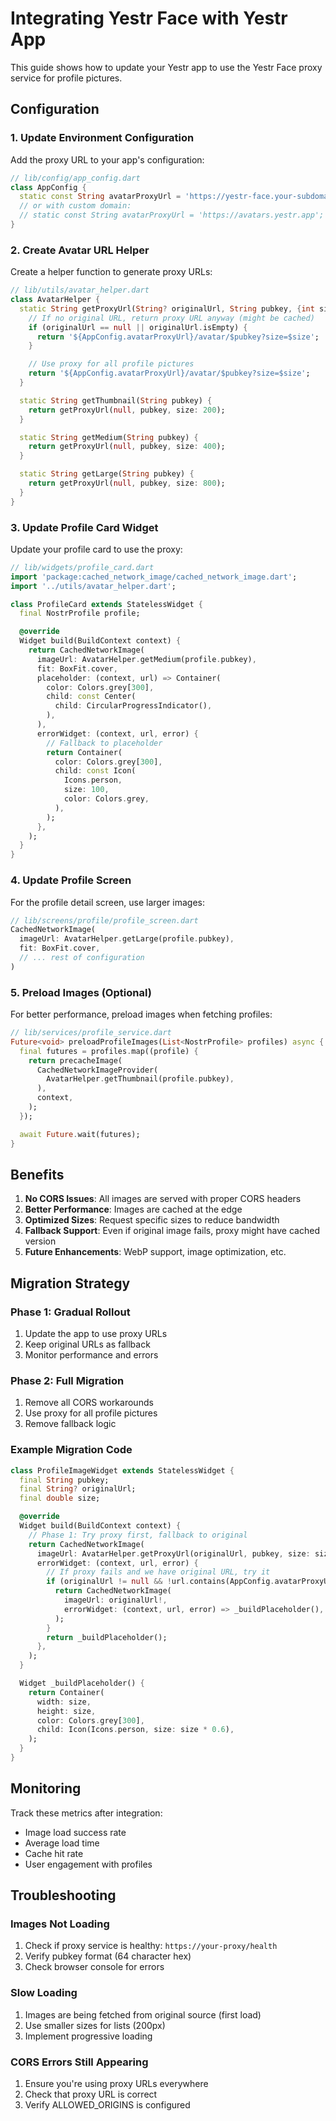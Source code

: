 # Integrating Yestr Face with Yestr App

This guide shows how to update your Yestr app to use the Yestr Face proxy service for profile pictures.

## Configuration

### 1. Update Environment Configuration

Add the proxy URL to your app's configuration:

```dart
// lib/config/app_config.dart
class AppConfig {
  static const String avatarProxyUrl = 'https://yestr-face.your-subdomain.workers.dev';
  // or with custom domain:
  // static const String avatarProxyUrl = 'https://avatars.yestr.app';
}
```

### 2. Create Avatar URL Helper

Create a helper function to generate proxy URLs:

```dart
// lib/utils/avatar_helper.dart
class AvatarHelper {
  static String getProxyUrl(String? originalUrl, String pubkey, {int size = 400}) {
    // If no original URL, return proxy URL anyway (might be cached)
    if (originalUrl == null || originalUrl.isEmpty) {
      return '${AppConfig.avatarProxyUrl}/avatar/$pubkey?size=$size';
    }

    // Use proxy for all profile pictures
    return '${AppConfig.avatarProxyUrl}/avatar/$pubkey?size=$size';
  }

  static String getThumbnail(String pubkey) {
    return getProxyUrl(null, pubkey, size: 200);
  }

  static String getMedium(String pubkey) {
    return getProxyUrl(null, pubkey, size: 400);
  }

  static String getLarge(String pubkey) {
    return getProxyUrl(null, pubkey, size: 800);
  }
}
```

### 3. Update Profile Card Widget

Update your profile card to use the proxy:

```dart
// lib/widgets/profile_card.dart
import 'package:cached_network_image/cached_network_image.dart';
import '../utils/avatar_helper.dart';

class ProfileCard extends StatelessWidget {
  final NostrProfile profile;

  @override
  Widget build(BuildContext context) {
    return CachedNetworkImage(
      imageUrl: AvatarHelper.getMedium(profile.pubkey),
      fit: BoxFit.cover,
      placeholder: (context, url) => Container(
        color: Colors.grey[300],
        child: const Center(
          child: CircularProgressIndicator(),
        ),
      ),
      errorWidget: (context, url, error) {
        // Fallback to placeholder
        return Container(
          color: Colors.grey[300],
          child: const Icon(
            Icons.person,
            size: 100,
            color: Colors.grey,
          ),
        );
      },
    );
  }
}
```

### 4. Update Profile Screen

For the profile detail screen, use larger images:

```dart
// lib/screens/profile/profile_screen.dart
CachedNetworkImage(
  imageUrl: AvatarHelper.getLarge(profile.pubkey),
  fit: BoxFit.cover,
  // ... rest of configuration
)
```

### 5. Preload Images (Optional)

For better performance, preload images when fetching profiles:

```dart
// lib/services/profile_service.dart
Future<void> preloadProfileImages(List<NostrProfile> profiles) async {
  final futures = profiles.map((profile) {
    return precacheImage(
      CachedNetworkImageProvider(
        AvatarHelper.getThumbnail(profile.pubkey),
      ),
      context,
    );
  });

  await Future.wait(futures);
}
```

## Benefits

1. **No CORS Issues**: All images are served with proper CORS headers
2. **Better Performance**: Images are cached at the edge
3. **Optimized Sizes**: Request specific sizes to reduce bandwidth
4. **Fallback Support**: Even if original image fails, proxy might have cached version
5. **Future Enhancements**: WebP support, image optimization, etc.

## Migration Strategy

### Phase 1: Gradual Rollout

1. Update the app to use proxy URLs
2. Keep original URLs as fallback
3. Monitor performance and errors

### Phase 2: Full Migration

1. Remove all CORS workarounds
2. Use proxy for all profile pictures
3. Remove fallback logic

### Example Migration Code

```dart
class ProfileImageWidget extends StatelessWidget {
  final String pubkey;
  final String? originalUrl;
  final double size;

  @override
  Widget build(BuildContext context) {
    // Phase 1: Try proxy first, fallback to original
    return CachedNetworkImage(
      imageUrl: AvatarHelper.getProxyUrl(originalUrl, pubkey, size: size.toInt()),
      errorWidget: (context, url, error) {
        // If proxy fails and we have original URL, try it
        if (originalUrl != null && !url.contains(AppConfig.avatarProxyUrl)) {
          return CachedNetworkImage(
            imageUrl: originalUrl!,
            errorWidget: (context, url, error) => _buildPlaceholder(),
          );
        }
        return _buildPlaceholder();
      },
    );
  }

  Widget _buildPlaceholder() {
    return Container(
      width: size,
      height: size,
      color: Colors.grey[300],
      child: Icon(Icons.person, size: size * 0.6),
    );
  }
}
```

## Monitoring

Track these metrics after integration:

- Image load success rate
- Average load time
- Cache hit rate
- User engagement with profiles

## Troubleshooting

### Images Not Loading

1. Check if proxy service is healthy: `https://your-proxy/health`
2. Verify pubkey format (64 character hex)
3. Check browser console for errors

### Slow Loading

1. Images are being fetched from original source (first load)
2. Use smaller sizes for lists (200px)
3. Implement progressive loading

### CORS Errors Still Appearing

1. Ensure you're using proxy URLs everywhere
2. Check that proxy URL is correct
3. Verify ALLOWED_ORIGINS is configured
